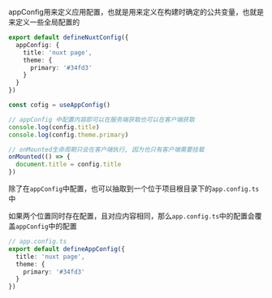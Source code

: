 appConfig用来定义应用配置，也就是用来定义在构建时确定的公共变量，也就是来定义一些全局配置的

```ts
export default defineNuxtConfig({
  appConfig: {
    title: 'nuxt page',
    theme: {
      primary: '#34fd3'
    }
  }
})
```

```ts
const cofig = useAppConfig()

// appConfig 中配置内容即可以在服务端获取也可以在客户端获取
console.log(config.title)
console.log(config.theme.primary)

// onMounted生命周期只会在客户端执行, 因为也只有客户端需要挂载
onMounted(() => {
  document.title = config.title
})
```



除了在`appConfig`中配置，也可以抽取到一个位于项目根目录下的`app.config.ts`中

如果两个位置同时存在配置，且对应内容相同，那么`app.config.ts`中的配置会覆盖`appConfig`中的配置

```ts
// app.config.ts
export default defineAppConfig({
  title: 'nuxt page',
  theme: {
    primary: '#34fd3'
  }
})
```

